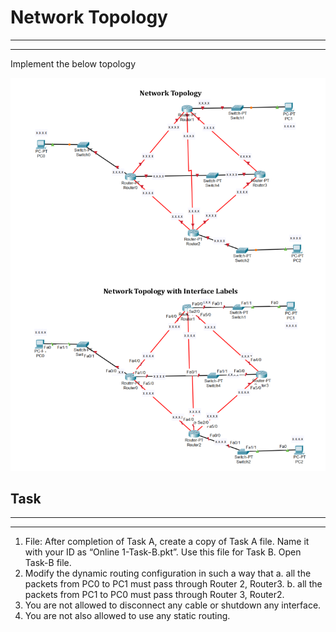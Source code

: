 # Network Topology

---

---



Implement the below topology

![image](./topology.png)



## Task

---

---

1. File: After completion of Task A, create a copy of Task A file. Name it with your ID
as “Online 1-Task-B.pkt”. Use this file for Task B. Open Task-B file.
2. Modify the dynamic routing configuration in such a way that
a. all the packets from PC0 to PC1 must pass through Router 2, Router3.
b. all the packets from PC1 to PC0 must pass through Router 3, Router2.
3. You are not allowed to disconnect any cable or shutdown any interface.
4. You are not also allowed to use any static routing.

